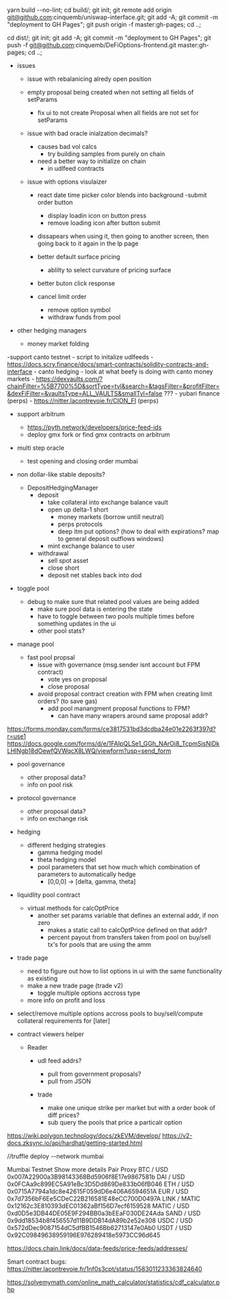 
yarn build --no-lint; cd build/; git init; git remote add origin git@github.com:cinquemb/uniswap-interface.git; git add -A; git commit -m "deployment to GH Pages"; git push origin -f master:gh-pages; cd ..;

cd dist/; git init; git add -A; git commit -m "deployment to GH Pages"; git push -f git@github.com:cinquemb/DeFiOptions-frontend.git master:gh-pages; cd ..;


- issues
	- issue with rebalanicing alredy open position
	- empty proposal being created when not setting all fields of setParams
		- fix ui to not create Proposal when all fields are not set for setParams

	
	- issue with bad oracle inialzation decimals?
		- causes bad vol calcs
			- try building samples from purely on chain
		- need a better way to initialize on chain
			- in udlfeed contracts

	- issue with options visulaizer
		- react date time picker color blends into background
		-submit order button
			- display loadin icon on button press
			- remove loading icon after button submit
		- dissapears when using it, then going to another screen, then going back to it again in the lp page
		- better default surface pricing
			- ablilty to select curvature of pricing surface
		- better buton click response

		- cancel limit order
			- remove option symbol
			- withdraw funds from pool

- other hedging managers
	- money market folding

-support canto testnet
	- script to initalize udlfeeds
		- https://docs.scry.finance/docs/smart-contracts/solidity-contracts-and-interface
	- canto hedging
		- look at what beefy is doing with canto money markets
		- https://dexvaults.com/?chainFilter=%5B7700%5D&sortType=tvl&search=&tagsFilter=&profitFilter=&dexFiFilter=&vaultsType=ALL_VAULTS&smallTvl=false ???
		- yubari finance (perps)
		- https://nitter.lacontrevoie.fr/CION_FI (perps)

- support arbitrum
	- https://pyth.network/developers/price-feed-ids
	- deploy gmx fork or find gmx contracts on arbitrum

- multi step oracle
	- test opening and closing order mumbai

- non dollar-like stable deposits?
	- DepositHedgingManager
		- deposit
			- take collateral into exchange balance vault
			- open up delta-1 short
				- money markets (borrow untill neutral)
				- perps protocols
				- deep itm put options? (how to deal with expirations? map to general deposit outflows windows)
			- mint exchange balance to user
		- withdrawal
			- sell spot asset
			- close short
			- deposit net stables back into dod



- toggle pool
	- debug to make sure that related pool values are being added
		- make sure pool data is entering the state
		- have to toggle between two pools multiple times before something updates in the ui
		- other pool stats?

- manage pool
	- fast pool propsal
		- issue with governance (msg.sender isnt account but FPM contract)
			- vote yes on proposal
			- close proposal
		- avoid proposal contract creation with FPM when creating limit orders? (to save gas)
			- add pool manangment proposal functions to FPM?
				- can have many wrapers around same proposal addr?

https://forms.monday.com/forms/ce3817531bd3dcdba24e01e2263f397d?r=use1
https://docs.google.com/forms/d/e/1FAIpQLSe1_GGh_NArOi8_TcpmSjsNiDkLHINgb18dOewfQVWqcX8LWQ/viewform?usp=send_form


- pool governance
	- other proposal data?
	- info on pool risk


- protocol governance
	- other proposal data?
	- info on exchange risk


- hedging
	- different hedging strategies
		- gamma hedging model
		- theta hedging model
		- pool parameters that set how much which combination of parameters to automatically hedge
			- [0,0,0] -> [delta, gamma, theta]

- liquidlity pool contract
	- virtual methods for calcOptPrice
		- another set params variable that defines an external addr, if non zero
			- makes a static call to calcOptPrice defined on that addr?
			- percent payout from transfers taken from pool on buy/sell tx's for pools that are using the amm

- trade page
	- need to figure out how to list options in ui with the same functionality as existing
	- make a new trade page (trade v2)
		- toggle multiple options accross type
	- more info on profit and loss

- select/remove multiple options accross pools to buy/sell/compute collateral requirements for [later]			
- contract viewers helper
	- Reader		
		- udl feed addrs?
			- pull from government proposals?
			- pull from JSON

		- trade
			- make one unique strike per market but with a order book of diff prices?
			- sub query the pools that price a particalr option


https://wiki.polygon.technology/docs/zkEVM/develop/
https://v2-docs.zksync.io/api/hardhat/getting-started.html

//truffle deploy --network mumbai


Mumbai Testnet
Show more details
Pair 	Proxy
BTC / USD 	0x007A22900a3B98143368Bd5906f8E17e9867581b
DAI / USD 	0x0FCAa9c899EC5A91eBc3D5Dd869De833b06fB046
ETH / USD 	0x0715A7794a1dc8e42615F059dD6e406A6594651A
EUR / USD 	0x7d7356bF6Ee5CDeC22B216581E48eCC700D0497A
LINK / MATIC 	0x12162c3E810393dEC01362aBf156D7ecf6159528
MATIC / USD 	0xd0D5e3DB44DE05E9F294BB0a3bEEaF030DE24Ada
SAND / USD 	0x9dd18534b8f456557d11B9DDB14dA89b2e52e308
USDC / USD 	0x572dDec9087154dC5dfBB1546Bb62713147e0Ab0
USDT / USD 	0x92C09849638959196E976289418e5973CC96d645

https://docs.chain.link/docs/data-feeds/price-feeds/addresses/


Smart contract bugs: https://nitter.lacontrevoie.fr/1nf0s3cpt/status/1583011233363824640

https://solvemymath.com/online_math_calculator/statistics/cdf_calculator.php